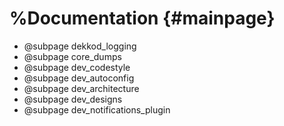 %Documentation                        {#mainpage}
=============


  * @subpage dekkod_logging
  * @subpage core_dumps
  * @subpage dev_codestyle
  * @subpage dev_autoconfig
  * @subpage dev_architecture
  * @subpage dev_designs
  * @subpage dev_notifications_plugin

